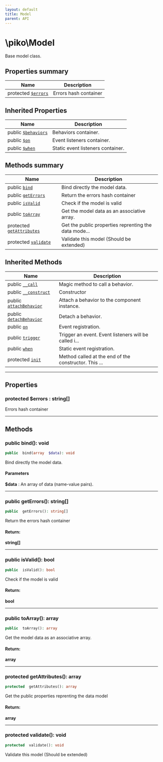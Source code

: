 ```yaml
---
layout: default
title: Model
parent: API
---
```




# \piko\Model

Base model class.








## Properties summary

| Name | Description |
|------|-------------|
| protected [`$errors`](#property_errors) | Errors hash container  |

## Inherited Properties

| Name | Description |
|------|-------------|
| public [`$behaviors`](Component.md#property_behaviors) | Behaviors container.  |
| public [`$on`](Component.md#property_on) | Event listeners container.  |
| public [`$when`](Component.md#property_when) | Static event listeners container.  |

## Methods summary

| Name | Description |
|------|-------------|
| public [`bind`](#method_bind) | Bind directly the model data.  |
| public [`getErrors`](#method_getErrors) | Return the errors hash container  |
| public [`isValid`](#method_isValid) | Check if the model is valid  |
| public [`toArray`](#method_toArray) | Get the model data as an associative array.  |
| protected [`getAttributes`](#method_getAttributes) | Get the public properties reprenting the data mode... |
| protected [`validate`](#method_validate) | Validate this model (Should be extended)  |

## Inherited Methods

| Name | Description |
|------|-------------|
| public [`__call`](/Component.md#method___call) | Magic method to call a behavior.  |
| public [`__construct`](/Component.md#method___construct) | Constructor |
| public [`attachBehavior`](/Component.md#method_attachBehavior) | Attach a behavior to the component instance.  |
| public [`detachBehavior`](/Component.md#method_detachBehavior) | Detach a behavior.  |
| public [`on`](/Component.md#method_on) | Event registration.  |
| public [`trigger`](/Component.md#method_trigger) | Trigger an event. Event listeners will be called i... |
| public [`when`](/Component.md#method_when) | Static event registration.  |
| protected [`init`](/Component.md#method_init) | Method called at the end of the constructor. This ... |

-----


## Properties


<a name="property_errors"></a>
### protected **$errors** : string[]
Errors hash container





-----

## Methods




<a name="method_bind"></a>
### public **bind()**: void

```php
public  bind(array  $data): void
```

Bind directly the model data.



#### Parameters
**$data** :
An array of data (name-value pairs).






-----



<a name="method_getErrors"></a>
### public **getErrors()**: string[]

```php
public  getErrors(): string[]
```

Return the errors hash container








#### Return:
**string[]**


-----



<a name="method_isValid"></a>
### public **isValid()**: bool

```php
public  isValid(): bool
```

Check if the model is valid








#### Return:
**bool**


-----



<a name="method_toArray"></a>
### public **toArray()**: array

```php
public  toArray(): array
```

Get the model data as an associative array.








#### Return:
**array**


-----



<a name="method_getAttributes"></a>
### protected **getAttributes()**: array

```php
protected  getAttributes(): array
```

Get the public properties reprenting the data model








#### Return:
**array**


-----



<a name="method_validate"></a>
### protected **validate()**: void

```php
protected  validate(): void
```

Validate this model (Should be extended)








